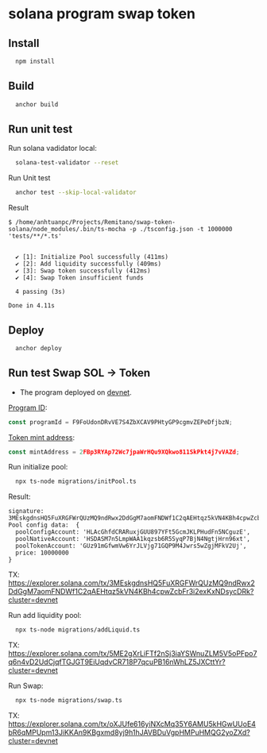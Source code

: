# solana program swap token

## Install

```bash
  npm install
```

## Build

```bash
  anchor build
```

## Run unit test

Run solana vadidator local:

```bash
  solana-test-validator --reset
```

Run Unit test

```bash
  anchor test --skip-local-validator
```

Result

```
$ /home/anhtuanpc/Projects/Remitano/swap-token-solana/node_modules/.bin/ts-mocha -p ./tsconfig.json -t 1000000 'tests/**/*.ts'


  ✔ [1]: Initialize Pool successfully (411ms)
  ✔ [2]: Add liquidity successfully (409ms)
  ✔ [3]: Swap token successfully (412ms)
  ✔ [4]: Swap Token insufficient funds

  4 passing (3s)

Done in 4.11s
```

## Deploy

```bash
  anchor deploy
```

## Run test Swap SOL -> Token

- The program deployed on [devnet](https://explorer.solana.com/address/F9FoUdonDRvVE7S4ZbXCAV9PHtyGP9cgmvZEPeDfjbzN?cluster=devnet).

[Program ID](https://explorer.solana.com/address/F9FoUdonDRvVE7S4ZbXCAV9PHtyGP9cgmvZEPeDfjbzN?cluster=devnet):

```ts
const programId = F9FoUdonDRvVE7S4ZbXCAV9PHtyGP9cgmvZEPeDfjbzN;
```

[Token mint address](https://explorer.solana.com/address/2FBp3RYAp72Wc7jpaWrHQu9XQkwo811SkPkt4j7vVAZd?cluster=devnet):

```ts
const mintAddress = 2FBp3RYAp72Wc7jpaWrHQu9XQkwo811SkPkt4j7vVAZd;
```

Run initialize pool:

```bash
  npx ts-node migrations/initPool.ts
```

Result:
```
signature:  3MEskgdnsHQ5FuXRGFWrQUzMQ9ndRwx2DdGgM7aomFNDWf1C2qAEHtqz5kVN4KBh4cpwZcbFr3i2exKxNDsycDRk
Pool config data:  {
  poolConfigAccount: 'HLAcGhfdCRARuxjGUU897YFt5GcmJKLPHudFn5NCguzE',
  poolNativeAccount: 'HSDASM7n5LmpWAA1kqzsb6R5SyqP7BjN4NgtjHrn96xt',
  poolTokenAccount: 'GUz91mGfwmVw6YrJLVjg71GQP9M4Jwrs5wZgjMFkV2Uj',
  price: 10000000
}
```
TX: https://explorer.solana.com/tx/3MEskgdnsHQ5FuXRGFWrQUzMQ9ndRwx2DdGgM7aomFNDWf1C2qAEHtqz5kVN4KBh4cpwZcbFr3i2exKxNDsycDRk?cluster=devnet


Run add liquidity pool:
```bash
  npx ts-node migrations/addLiquid.ts
```

TX: https://explorer.solana.com/tx/5ME2gXrLiFTf2nSj3iaYSWnuZLM5V5oPFpo7q6n4vD2UdCjqfTGJGT9EiUqdvCR718P7qcuPB16nWhLZ5JXCttYr?cluster=devnet


Run Swap:
```bash
  npx ts-node migrations/swap.ts
```

TX: https://explorer.solana.com/tx/oXJUfe616yiNXcMq35Y6AMU5kHGwUUoE4bR6qMPUpm13JiKKAn9KBgxmd8yj9h1hJAVBDuVgpHMPuHMQG2yoZXd?cluster=devnet
